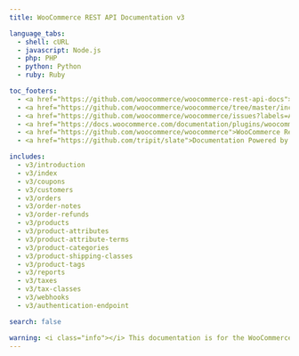 ```yaml
---
title: WooCommerce REST API Documentation v3

language_tabs:
  - shell: cURL
  - javascript: Node.js
  - php: PHP
  - python: Python
  - ruby: Ruby

toc_footers:
  - <a href="https://github.com/woocommerce/woocommerce-rest-api-docs">Contributing to WC REST API Docs</a>
  - <a href="https://github.com/woocommerce/woocommerce/tree/master/includes/rest-api">REST API Source on GitHub</a>
  - <a href="https://github.com/woocommerce/woocommerce/issues?labels=API&amp;page=1&amp;state=open">REST API Issues</a>
  - <a href="https://docs.woocommerce.com/documentation/plugins/woocommerce/">WooCommerce Documentation</a>
  - <a href="https://github.com/woocommerce/woocommerce">WooCommerce Repository</a>
  - <a href="https://github.com/tripit/slate">Documentation Powered by Slate</a>

includes:
  - v3/introduction
  - v3/index
  - v3/coupons
  - v3/customers
  - v3/orders
  - v3/order-notes
  - v3/order-refunds
  - v3/products
  - v3/product-attributes
  - v3/product-attribute-terms
  - v3/product-categories
  - v3/product-shipping-classes
  - v3/product-tags
  - v3/reports
  - v3/taxes
  - v3/tax-classes
  - v3/webhooks
  - v3/authentication-endpoint

search: false

warning: <i class="info"></i> This documentation is for the WooCommerce API v3 API which is now deprecated. <a href="http://woocommerce.github.io/woocommerce-rest-api-docs/">Please use the latest REST API version</a>.
---
```

